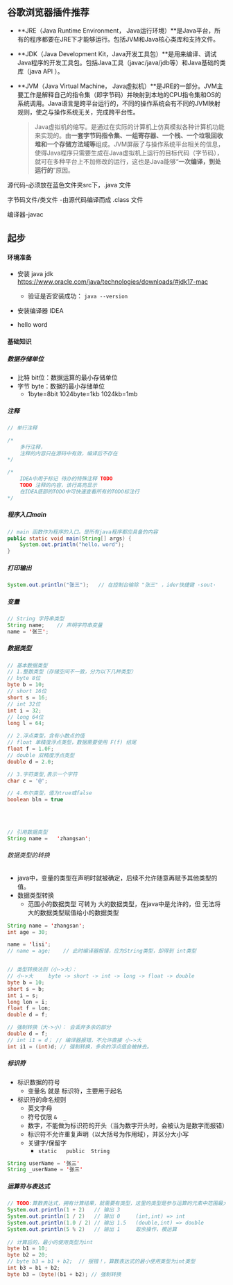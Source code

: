 ## 谷歌浏览器插件推荐

- **JRE（Java Runtime Environment， Java运行环境）**是Java平台，所有的程序都要在JRE下才能够运行。包括JVM和Java核心类库和支持文件。

- **JDK（Java Development Kit，Java开发工具包）**是用来编译、调试Java程序的开发工具包。包括Java工具（javac/java/jdb等）和Java基础的类库（java API ）。

- **JVM（Java Virtual Machine， Java虚拟机）**是JRE的一部分。JVM主要工作是解释自己的指令集（即字节码）并映射到本地的CPU指令集和OS的系统调用。Java语言是跨平台运行的，不同的操作系统会有不同的JVM映射规则，使之与操作系统无关，完成跨平台性。

  > Java虚拟机的缩写。是通过在实际的计算机上仿真模拟各种计算机功能来实现的。由**一套字节码指令集、一组寄存器、一个栈、一个垃圾回收堆和一个存储方法域等**组成。JVM屏蔽了与操作系统平台相关的信息，使得Java程序只需要生成在Java虚拟机上运行的目标代码（字节码），就可在多种平台上不加修改的运行，这也是Java能够“**一次编译，到处运行的**”原因。

源代码-必须放在蓝色文件夹src下，.java 文件

字节码文件/类文件 -由源代码编译而成  .class 文件

编译器-javac



## 起步

#### 环境准备

- 安装 java jdk  https://www.oracle.com/java/technologies/downloads/#jdk17-mac

  - 验证是否安装成功： `java --version`

- 安装编译器 IDEA

- hello word




#### 基础知识



##### 数据存储单位

- 比特 bit位：数据运算的最小存储单位
- 字节 byte：数据的最小存储单位
  - 1byte=8bit		1024byte=1kb		1024kb=1mb



##### 注释

```java
// 单行注释

/*
	多行注释，
	注释的内容只在源码中有效，编译后不存在
*/

/*
	IDEA中用于标记 待办的特殊注释 TODO
	TODO 注释的内容，该行高亮显示
	在IDEA底部的TODO中可快速查看所有的TODO标注行
*/
```



##### 程序入口main

```java
// main 函数作为程序的入口。是所有java程序都应具备的内容
public static void main(String[] args) {
    System.out.println("hello，word");
}
```



##### 打印输出

```java
System.out.println("张三");   // 在控制台输除 "张三" ，ider快捷键 ·sout·
```



##### 变量

```java
// String 字符串类型
String name;    // 声明字符串变量
name = '张三';


```



##### 数据类型

```java
// 基本数据类型
// 1.整数类型（存储空间不一致，分为以下几种类型）
// byte 8位
byte b = 10;
// short 16位
short s = 16;
// int 32位
int i = 32;
// long 64位
long l = 64;

// 2.浮点类型，含有小数点的值
// float 单精度浮点类型，数据需要使用 F(f) 结尾
float f = 1.0F;
// double 双精度浮点类型
double d = 2.0;

// 3.字符类型,表示一个字符
char c = '@';

// 4.布尔类型，值为true或false
boolean bln = true
  
  
  
  
// 引用数据类型
String name =	'zhangsan';

```






###### 数据类型的转换

- java中，变量的类型在声明时就被确定，后续不允许随意再赋予其他类型的值。
- 数据类型转换
  - 范围小的数据类型 可转为 大的数据类型，在java中是允许的，但 无法将大的数据类型赋值给小的数据类型

```java
String name = 'zhangsan';
int age = 30;

name = 'lisi';
// name = age;    // 此时编译器报错，应为String类型，却得到 int类型


// 类型转换法则（小->大）：
// 小->大		byte -> short -> int -> long -> float -> double
byte b = 10;
short s = b;
int i = s;
long lon = i;
float f = lon;
double d = f;

// 强制转换（大->小）： 会丢弃多余的部分
double d = f;
// int i1 = d； // 编译器报错，不允许直接 小->大
int i1 = (int)d; // 强制转换，多余的浮点值会被抹去。

```














##### 标识符

- 标识数据的符号
  - 变量名 就是 标识符，主要用于起名
- 标识符的命名规则
  - 英文字母
  - 符号仅限 `&  _`
  - 数字，不能做为标识符的开头（当为数字开头时，会被认为是数字而报错）
  - 标识符不允许重复声明（以大括号为作用域），并区分大小写
  - 关键字/保留字
    - `static	public	String`

```java
String userName = '张三'
String _userName = '张三'
```



##### 运算符与表达式

```java
// TODO:算数表达式，拥有计算结果，就需要有类型，这里的类型是参与运算的元素中范围最大的那一种
System.out.println(1 + 2)   // 输出 3
System.out.println(1 / 2)   // 输出 0     (int,int) => int
System.out.println(1.0 / 2) // 输出 1.5   (double,int) => double
System.out.println(5 % 2)   // 输出 1     取余操作，模运算
  
// 计算后的，最小的使用类型为int
byte b1 = 10;
byte b2 = 20;
// byte b3 = b1 + b2;  // 报错！，算数表达式的最小使用类型为int类型
int b3 = b1 + b2; 
byte b3 = (byte)(b1 + b2); // 强制转换 
```


